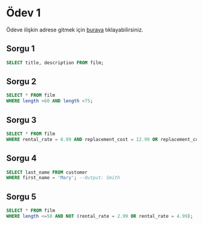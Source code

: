 # Ödev 1
Ödeve ilişkin adrese gitmek için [buraya](https://app.patika.dev/moduller/sql/Odev1) tıklayabilirsiniz.

## Sorgu 1
```sql
SELECT title, description FROM film;
```

## Sorgu 2
```sql
SELECT * FROM film
WHERE length >60 AND length <75;
```

## Sorgu 3
```sql
SELECT * FROM film
WHERE rental_rate = 0.99 AND replacement_cost = 12.99 OR replacement_cost = 28.99;
```

## Sorgu 4
```sql
SELECT last_name FROM customer
WHERE first_name = 'Mary'; --Output: Smith
```

## Sorgu 5
```sql
SELECT * FROM film
WHERE length <=50 AND NOT (rental_rate = 2.99 OR rental_rate = 4.99);
```
